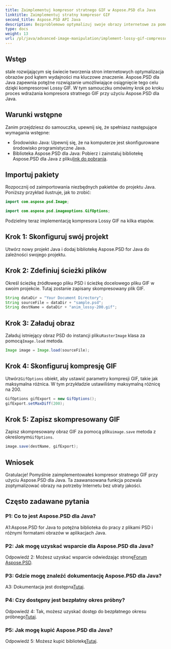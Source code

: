 ```yaml
---
title: Zaimplementuj kompresor stratnego GIF w Aspose.PSD dla Java
linktitle: Zaimplementuj stratny kompresor GIF
second_title: Aspose.PSD API Java
description: Bezproblemowo optymalizuj swoje obrazy internetowe za pomocą Aspose.PSD dla kompresora Lossy GIF firmy Java. Postępuj zgodnie z naszym przewodnikiem krok po kroku, aby zapewnić skuteczne wdrożenie.
type: docs
weight: 13
url: /pl/java/advanced-image-manipulation/implement-lossy-gif-compressor/
---
```

## Wstęp

stale rozwijającym się świecie tworzenia stron internetowych optymalizacja obrazów pod kątem wydajności ma kluczowe znaczenie. Aspose.PSD dla Java zapewnia potężne rozwiązanie umożliwiające osiągnięcie tego celu dzięki kompresorowi Lossy GIF. W tym samouczku omówimy krok po kroku proces wdrażania kompresora stratnego GIF przy użyciu Aspose.PSD dla Java.

## Warunki wstępne

Zanim przejdziesz do samouczka, upewnij się, że spełniasz następujące wymagania wstępne:

- Środowisko Java: Upewnij się, że na komputerze jest skonfigurowane środowisko programistyczne Java.
-  Biblioteka Aspose.PSD dla Java: Pobierz i zainstaluj bibliotekę Aspose.PSD dla Java z pliku[link do pobrania](https://releases.aspose.com/psd/java/).

## Importuj pakiety

Rozpocznij od zaimportowania niezbędnych pakietów do projektu Java. Poniższy przykład ilustruje, jak to zrobić:

```java
import com.aspose.psd.Image;

import com.aspose.psd.imageoptions.GifOptions;
```

Podzielmy teraz implementację kompresora Lossy GIF na kilka etapów.

## Krok 1: Skonfiguruj swój projekt

Utwórz nowy projekt Java i dodaj bibliotekę Aspose.PSD for Java do zależności swojego projektu.

## Krok 2: Zdefiniuj ścieżki plików

Określ ścieżkę źródłowego pliku PSD i ścieżkę docelowego pliku GIF w swoim projekcie. Tutaj zostanie zapisany skompresowany plik GIF.

```java
String dataDir = "Your Document Directory";
String sourceFile = dataDir + "sample.psd";
String destName = dataDir + "anim_lossy-200.gif";
```

## Krok 3: Załaduj obraz

 Załaduj istniejący obraz PSD do instancji pliku`RasterImage` klasa za pomocą`Image.load` metoda.

```java
Image image = Image.load(sourceFile);
```

## Krok 4: Skonfiguruj kompresję GIF

 Utwórz`GifOptions` obiekt, aby ustawić parametry kompresji GIF, takie jak maksymalna różnica. W tym przykładzie ustawiliśmy maksymalną różnicę na 200.

```java
GifOptions gifExport = new GifOptions();
gifExport.setMaxDiff(200);
```

## Krok 5: Zapisz skompresowany GIF

 Zapisz skompresowany obraz GIF za pomocą pliku`image.save` metoda z określonym`GifOptions`.

```java
image.save(destName, gifExport);
```

## Wniosek

Gratulacje! Pomyślnie zaimplementowałeś kompresor stratnego GIF przy użyciu Aspose.PSD dla Java. Ta zaawansowana funkcja pozwala zoptymalizować obrazy na potrzeby Internetu bez utraty jakości.

## Często zadawane pytania

### P1: Co to jest Aspose.PSD dla Java?

A1:Aspose.PSD for Java to potężna biblioteka do pracy z plikami PSD i różnymi formatami obrazów w aplikacjach Java.

### P2: Jak mogę uzyskać wsparcie dla Aspose.PSD dla Java?

 Odpowiedź 2: Możesz uzyskać wsparcie odwiedzając stronę[Forum Aspose.PSD](https://forum.aspose.com/c/psd/34).

### P3: Gdzie mogę znaleźć dokumentację Aspose.PSD dla Java?

A3: Dokumentacja jest dostępna[Tutaj](https://reference.aspose.com/psd/java/).

### P4: Czy dostępny jest bezpłatny okres próbny?

 Odpowiedź 4: Tak, możesz uzyskać dostęp do bezpłatnego okresu próbnego[Tutaj](https://releases.aspose.com/).

### P5: Jak mogę kupić Aspose.PSD dla Java?

 Odpowiedź 5: Możesz kupić bibliotekę[Tutaj](https://purchase.aspose.com/buy).
